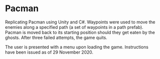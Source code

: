 # Pacman
Replicating Pacman using Unity and C#. Waypoints were used to move the enemies along a specified path (a set of waypoints in a path prefab). Pacman is moved back to its starting position should they get eaten by the ghosts. After three failed attempts, the game quits.

The user is presented with a menu upon loading the game. Instructions have been issued as of 29 November 2020.
